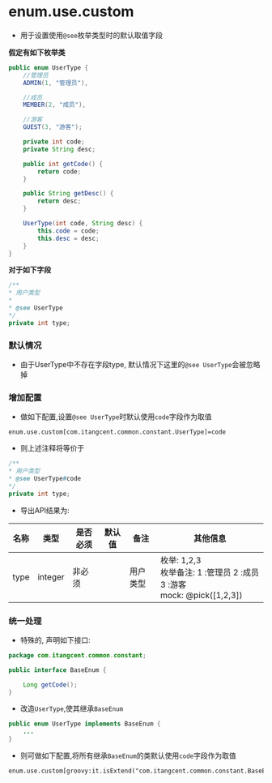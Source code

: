 # enum.use.custom

- 用于设置使用`@see`枚举类型时的默认取值字段


**假定有如下枚举类** 

```java
public enum UserType {
    //管理员
    ADMIN(1, "管理员"),

    //成员
    MEMBER(2, "成员"),

    //游客
    GUEST(3, "游客");

    private int code;
    private String desc;

    public int getCode() {
        return code;
    }

    public String getDesc() {
        return desc;
    }

    UserType(int code, String desc) {
        this.code = code;
        this.desc = desc;
    }
}
```

**对于如下字段**

```java
/**
* 用户类型
*
* @see UserType
*/
private int type;
```

### 默认情况

- 由于UserType中不存在字段type, 默认情况下这里的`@see UserType`会被忽略掉

### 增加配置

- 做如下配置,设置`@see UserType`时默认使用`code`字段作为取值

```properties
enum.use.custom[com.itangcent.common.constant.UserType]=code
```

- 则上述注释将等价于

```java
/**
* 用户类型
* @see UserType#code
*/
private int type;
```

- 导出API结果为:

| 名称 | 类型 | 是否必须 | 默认值 | 备注 | 其他信息 |
| --- | --- | --- | --- | --- | --- |
| type | integer | 非必须 | | 用户类型 | 枚举: 1,2,3<br>枚举备注: 1 :管理员 2 :成员 3 :游客<br>mock: @pick([1,2,3])



### 统一处理

- 特殊的, 声明如下接口:

```java
package com.itangcent.common.constant;

public interface BaseEnum {

    Long getCode();
}
```

- 改造`UserType`,使其继承`BaseEnum`

```java
public enum UserType implements BaseEnum {
    ...
}
```

- 则可做如下配置,将所有继承`BaseEnum`的类默认使用`code`字段作为取值

```properties
enum.use.custom[groovy:it.isExtend("com.itangcent.common.constant.BaseEnum")]=code
```
